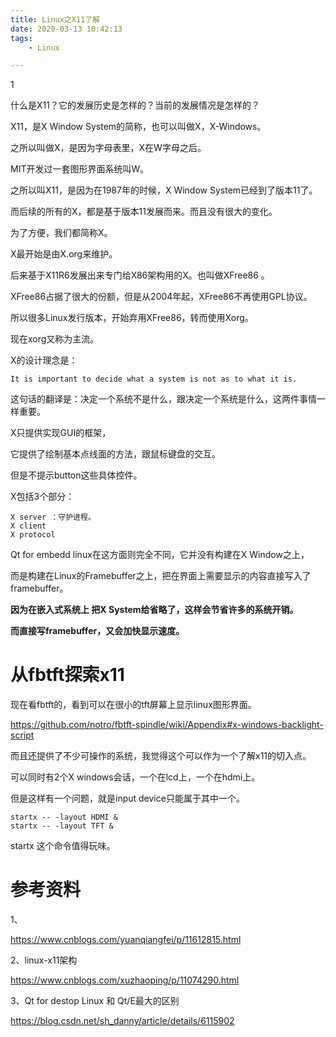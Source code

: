 ```yaml
---
title: Linux之X11了解
date: 2020-03-13 10:42:13
tags:
	- Linux

---
```


1

什么是X11？它的发展历史是怎样的？当前的发展情况是怎样的？

X11，是X Window System的简称，也可以叫做X，X-Windows。

之所以叫做X，是因为字母表里，X在W字母之后。

MIT开发过一套图形界面系统叫W。

之所以叫X11，是因为在1987年的时候，X Window System已经到了版本11了。

而后续的所有的X，都是基于版本11发展而来。而且没有很大的变化。

为了方便，我们都简称X。



X最开始是由X.org来维护。

后来基于X11R6发展出来专门给X86架构用的X。也叫做XFree86 。

XFree86占据了很大的份额，但是从2004年起，XFree86不再使用GPL协议。

所以很多Linux发行版本，开始弃用XFree86，转而使用Xorg。

现在xorg又称为主流。



X的设计理念是：

```
It is important to decide what a system is not as to what it is.
```

这句话的翻译是：决定一个系统不是什么，跟决定一个系统是什么，这两件事情一样重要。

X只提供实现GUI的框架，

它提供了绘制基本点线面的方法，跟鼠标键盘的交互。

但是不提示button这些具体控件。

X包括3个部分：

```
X server ：守护进程。
X client 
X protocol
```



Qt for embedd linux在这方面则完全不同，它并没有构建在X Window之上，

而是构建在Linux的Framebuffer之上，把在界面上需要显示的内容直接写入了framebuffer。

**因为在嵌入式系统上 把X System给省略了，这样会节省许多的系统开销。**

**而直接写framebuffer，又会加快显示速度。**



# 从fbtft探索x11

现在看fbtft的，看到可以在很小的tft屏幕上显示linux图形界面。

https://github.com/notro/fbtft-spindle/wiki/Appendix#x-windows-backlight-script

而且还提供了不少可操作的系统，我觉得这个可以作为一个了解x11的切入点。

可以同时有2个X windows会话，一个在lcd上，一个在hdmi上。

但是这样有一个问题，就是input device只能属于其中一个。

```
startx -- -layout HDMI &
startx -- -layout TFT &
```

startx 这个命令值得玩味。



# 参考资料

1、

https://www.cnblogs.com/yuanqiangfei/p/11612815.html

2、linux-x11架构

https://www.cnblogs.com/xuzhaoping/p/11074290.html

3、Qt for destop Linux 和 Qt/E最大的区别

https://blog.csdn.net/sh_danny/article/details/6115902